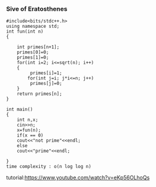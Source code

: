 ###  Sive of Eratosthenes
    #include<bits/stdc++.h>
    using namespace std;
    int fun(int n)
    {

        int primes[n+1];
        primes[0]=0;
        primes[1]=0;
        for(int i=2; i<=sqrt(n); i++)
        {
             primes[i]=1;
            for(int j=i; j*i<=n; j++)
             primes[j]=0;
        }
        return primes[n];
    }
    
    int main()
    {
        int n,x;
        cin>>n;
        x=fun(n);
        if(x == 0)
        cout<<"not prime"<<endl;
        else
        cout<<"prime"<<endl;

    }
    time complexity : o(n log log n)
tutorial:https://www.youtube.com/watch?v=eKp56OLhoQs
